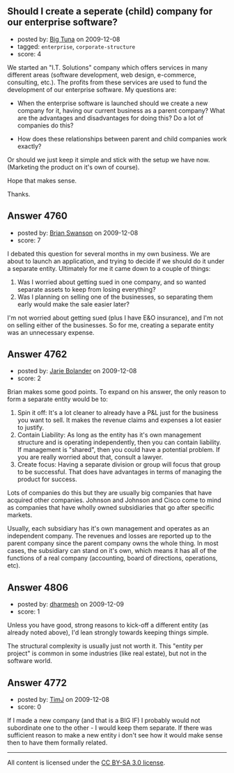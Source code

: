## Should I create a seperate (child) company for our enterprise software?

- posted by: [Big Tuna](https://stackexchange.com/users/-1/1702-big-tuna) on 2009-12-08
- tagged: `enterprise`, `corporate-structure`
- score: 4

We started an "I.T. Solutions" company which offers services in many different areas (software development, web design, e-commerce, consulting, etc.). The profits from these services are used to fund the development of our enterprise software. My questions are:

- When the enterprise software is launched should we create a new company for it, having our current business as a parent company? What are the advantages and disadvantages for doing this? Do a lot of companies do this?

- How does these relationships between parent and child companies work exactly?

Or should we just keep it simple and stick with the setup we have now. (Marketing the product on it's own of course).

Hope that makes sense.

Thanks.






## Answer 4760

- posted by: [Brian Swanson](https://stackexchange.com/users/-1/1150-brian-swanson) on 2009-12-08
- score: 7

I debated this question for several months in my own business.  We are about to launch an application, and trying to decide if we should do it under a separate entity.  Ultimately for me it came down to a couple of things:

1) Was I worried about getting sued in one company, and so wanted separate assets to keep from losing everything?
2) Was I planning on selling one of the businesses, so separating them early would make the sale easier later?

I'm not worried about getting sued (plus I have E&O insurance), and I'm not on selling either of the businesses. So for me, creating a separate entity was an unnecessary expense. 


## Answer 4762

- posted by: [Jarie Bolander](https://stackexchange.com/users/-1/585-jarie-bolander) on 2009-12-08
- score: 2

Brian makes some good points. To expand on his answer, the only reason to form a separate entity would be to:

 1. Spin it off: It's a lot cleaner to already have a P&L just for the business you want to sell. It makes the revenue claims and expenses a lot easier to justify.
 2. Contain Liability: As long as the entity has it's own management structure and is operating independently, then you can contain liability. If management is "shared", then you could have a potential problem. If you are really worried about that, consult a lawyer.
 3. Create focus: Having a separate division or group will focus that group to be successful. That does have advantages in terms of managing the product for success.

Lots of companies do this but they are usually big companies that have acquired other companies. Johnson and Johnson and Cisco come to mind as companies that have wholly owned subsidiaries that go after specific markets.

Usually, each subsidiary has it's own management and operates as an independent company. The revenues and losses are reported up to the parent company since the parent company owns the whole thing. In most cases, the subsidiary can stand on it's own, which means it has all of the functions of a real company (accounting, board of directions, operations, etc).




## Answer 4806

- posted by: [dharmesh](https://stackexchange.com/users/-1/4-dharmesh) on 2009-12-09
- score: 1

Unless you have good, strong reasons to kick-off a different entity (as already noted above), I'd lean strongly towards keeping things simple.

The structural complexity is usually just not worth it.  This "entity per project" is common in some industries (like real estate), but not in the software world.


## Answer 4772

- posted by: [TimJ](https://stackexchange.com/users/-1/1172-timj) on 2009-12-08
- score: 0

If I made a new company (and that is a BIG IF) I probably would not subordinate one to the other - I would keep them separate.  If there was sufficient reason to make a new entity i don't see how it would make sense then to have them formally related.



---

All content is licensed under the [CC BY-SA 3.0 license](https://creativecommons.org/licenses/by-sa/3.0/).
